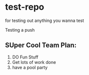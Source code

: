 # test-repo
for testing out anything you wanna test

Testing a push

## SUper Cool Team Plan:
1. DO Fun Stuff
2. Get lots of work done
3. have a pool party
